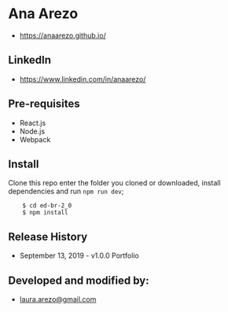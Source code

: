 # Ana Arezo

* https://anaarezo.github.io/

## LinkedIn
* https://www.linkedin.com/in/anaarezo/

## Pre-requisites

* React.js
* Node.js
* Webpack

## Install

Clone this repo enter the folder you cloned or downloaded, install dependencies and run `npm run dev`;

```shell
    $ cd ed-br-2_0
    $ npm install
```

## Release History

- September 13, 2019 - v1.0.0 Portfolio

## Developed and modified by:

- laura.arezo@gmail.com